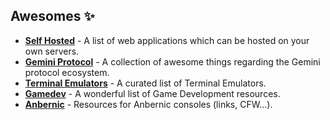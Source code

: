 ## Awesomes ✨

- **[Self Hosted](https://github.com/awesome-selfhosted/awesome-selfhosted)** - A list of web applications which can be hosted on your own servers.
- **[Gemini Protocol](https://github.com/kr1sp1n/awesome-gemini)** - A collection of awesome things regarding the Gemini protocol ecosystem.
- **[Terminal Emulators](https://github.com/cdleon/awesome-terminals)** - A curated list of Terminal Emulators.
- **[Gamedev](https://github.com/Kavex/GameDev-Resources)** - A wonderful list of Game Development resources.
- **[Anbernic](https://github.com/dag7dev/awesome-anbernic)** - Resources for Anbernic consoles (links, CFW...).
